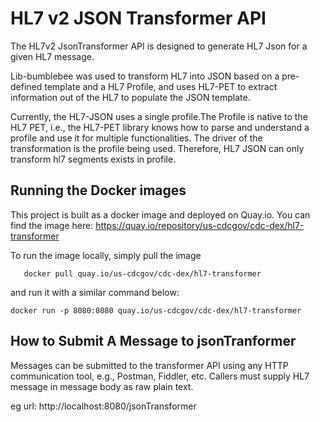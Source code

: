 # HL7 v2 JSON Transformer API

The HL7v2 JsonTransformer API is designed to generate HL7 Json for a given HL7 message.

Lib-bumblebee was used to transform HL7 into JSON based on a pre-defined template and a HL7 Profile, and uses HL7-PET to extract information out of the HL7 to populate the JSON template.

Currently, the HL7-JSON uses a single profile.The Profile is native to the HL7 PET, i.e., the HL7-PET library knows how to parse and understand a profile and use it for multiple functionalities.
The driver of the transformation is the profile being used. Therefore, HL7 JSON can only transform hl7 segments exists in profile.


## Running the Docker images

This project is built as a docker image and deployed on Quay.io.
You can find the image here: https://quay.io/repository/us-cdcgov/cdc-dex/hl7-transformer

To run the image locally, simply pull the image

```
   docker pull quay.io/us-cdcgov/cdc-dex/hl7-transformer
```

and run it with a similar command below:
```
docker run -p 8080:8080 quay.io/us-cdcgov/cdc-dex/hl7-transformer
```

## How to Submit A Message to jsonTranformer

Messages can be submitted to the transformer API using any HTTP communication tool, e.g., Postman, Fiddler, etc. Callers must supply HL7 message in message body as raw plain text.

eg url:  http://localhost:8080/jsonTransformer
